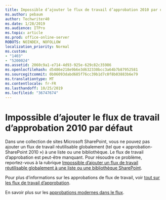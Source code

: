 ```yaml
---
title: Impossible d’ajouter le flux de travail d’approbation 2010 par défaut
ms.author: pebaum
author: Techwriter40
ms.date: 1/28/2019
ms.audience: ITPro
ms.topic: article
ms.prod: office-online-server
ROBOTS: NOINDEX, NOFOLLOW
localization_priority: Normal
ms.custom:
- "1403"
- "5200024"
ms.assetid: 2060c9a1-e714-4d93-925e-629c82c35986
ms.openlocfilehash: d5486e218e9b6e3d632330bcc3a64b7b87952581
ms.sourcegitcommit: 0b06093dabd685f76cc39b1d7c0f8b03883b6e79
ms.translationtype: MT
ms.contentlocale: fr-FR
ms.lasthandoff: 10/25/2019
ms.locfileid: "36747674"
---
```

# <a name="cant-add-default-2010-approval-workflow"></a>Impossible d’ajouter le flux de travail d’approbation 2010 par défaut

Dans une collection de sites Microsoft SharePoint, vous ne pouvez pas ajouter un flux de travail réutilisable globalement (tel que « approbation-SharePoint 2010 ») à une liste ou une bibliothèque. Le flux de travail d’approbation est peut-être manquant. Pour résoudre ce problème, reportez-vous à la rubrique [Impossible d’ajouter un flux de travail réutilisable globalement à une liste ou une bibliothèque SharePoint](https://support.microsoft.com/help/4467263/sharepoint-designer-2013-shows-empty-wfpub-library).

Pour plus d’informations sur les approbations de flux de travail, voir [tout sur les flux de travail d’approbation](https://support.office.com/article/All-about-Approval-workflows-078C5A89-821F-44A9-9530-40BB34F9F742). 
 
En savoir plus sur les [approbations modernes dans le flux](https://flow.microsoft.com/blog/introducing-modern-approvals). 
  
